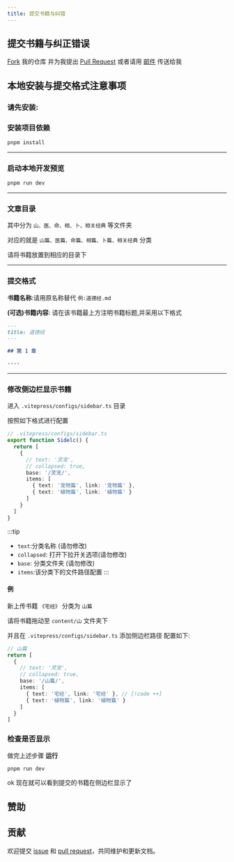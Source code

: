 ```yaml
---
title: 提交书籍与纠错
---
```


<BoxCube
  :items="[
    {
      name: 'Theo-Docs',
      link: 'https://doc.theojs.cn',
      image: 'https://i.theojs.cn/avatar.png',
      desc: '流媒体森林'
    },
    {
      name: '流媒体合租平台',
      link: 'https://doc.theojs.cn/serve/sharing/Account-sharing-guide',
      image:
        'https://cdn.iconscout.com/icon/free/png-256/free-netflix-2296042-1912001.png',
      desc: '省心之选'
    },
    {
      name: '赞助我',
      link: 'https://github.com/sponsors/Theo-messi',
      image: 'https://doc.theojs.cn/%E7%88%B1%E5%BF%83.png'
    }
  ]"
/>

## 提交书籍与纠正错误

[Fork](https://github.com/Theo-messi/xx.theojs.cn/fork) 我的仓库 并为我提出 [Pull Request](https://github.com/Theo-messi/xx.theojs.cn/pulls) 或者请用 [邮件](mailto:fanxiaobin422@gmail.com) 传送给我

## 本地安装与提交格式注意事项

<Links
  :items="[
    {
      name: '本站点使用的 VitePress 建造',
      desc: '由 Vite 和 Vue 驱动的静态站点生成器',
      link: 'https://vitepress.dev/',
      image: 'https://vitepress.dev/vitepress-logo-mini.svg'
    },
    {
      name: '站点主题使用 @theojs/lumen 插件',
      desc: '✨ 集成 Vue 功能组件和主题美化的 VitePress 插件',
      link: 'https://lumen.theojs.cn/',
      image: 'https://lumen.theojs.cn/Logo.png'
    }
  ]"
/>

### 请先安装:

<Box
  :items="[
    {
      name: 'Node js',
      link: 'https://nodejs.org/',
      icon: 'logos:nodejs-icon',
      color: '#5FA04E',
      tag: 'Version 18+'
    },
    {
      name: 'pnpm',
      link: 'https://pnpm.io/installation',
      icon: 'vscode-icons:file-type-light-pnpm',
      tag: 'Latest'
    }
  ]"
/>

### 安装项目依赖

```sh
pnpm install
```

---

### 启动本地开发预览

```sh
pnpm run dev
```

---

### 文章目录

其中分为 `山、医、命、相、卜、相关经典` 等文件夹

对应的就是 `山篇、医篇、命篇、相篇、卜篇、相关经典` 分类

请将书籍放置到相应的目录下

---

### 提交格式

**书籍名称**:请用原名称替代 `例:道德经.md`

**(可选)书籍内容**:
请在该书籍最上方注明书籍标题,并采用以下格式

```md
---
title: 道德经
---

## 第 1 章

····
```

---

### 修改侧边栏显示书籍

进入 `.vitepress/configs/sidebar.ts` 目录

按照如下格式进行配置

```ts
// .vitepress/configs/sidebar.ts
export function Sidelc() {
  return [
    {
      // text: '灵宠',
      // collapsed: true,
      base: '/灵宠/',
      items: [
        { text: '宠物篇', link: '宠物篇' },
        { text: '植物篇', link: '植物篇' }
      ]
    }
  ]
}
```

:::tip

- `text`:分类名称 (请勿修改)
- `collapsed`: 打开下拉开关选项(请勿修改)
- `base`: 分类文件夹 (请勿修改)
- `items`:该分类下的文件路径配置
  :::

#### 例

新上传书籍 `《宅经》`
分类为 `山篇`

请将书籍拖动至 `content/山` 文件夹下

并且在 `.vitepress/configs/sidebar.ts` 添加侧边栏路径
配置如下:

```ts
// 山篇
return [
  {
    // text: '灵宠',
    // collapsed: true,
    base: '/山篇/',
    items: [
      { text: '宅经', link: '宅经' }, // [!code ++]
      { text: '植物篇', link: '植物篇' }
    ]
  }
]
```

### 检查是否显示

做完上述步骤 **运行**

```sh
pnpm run dev
```

ok 现在就可以看到提交的书籍在侧边栏显示了

## 赞助

<Box
  :items="[
    {
      name: '支付宝',
      link: 'https://i.theojs.cn/docs/202405201752089.jpg',
      icon: 'cib:alipay',
      color: '#1677FF'
    },
    {
      name: '微信支付',
      link: 'https://i.theojs.cn/docs/202405201752087.jpg',
      icon: 'cib:wechat',
      color: '#07C160'
    },
    {
      name: 'Github Sponsors',
      link: 'https://github.com/sponsors/Theo-Messi',
      icon: 'twemoji:red-heart'
    }
  ]"
/>

## 贡献

欢迎提交 [issue](https://github.com/Theo-messi/xx.theojs.cn/issues) 和 [pull request](https://github.com/Theo-messi/xx.theojs.cn/pulls)，共同维护和更新文档。
